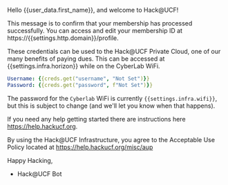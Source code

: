 Hello {{user_data.first_name}}, and welcome to Hack@UCF!

This message is to confirm that your membership has processed successfully. You can access and edit your membership ID at https://{{settings.http.domain}}/profile.

These credentials can be used to the Hack@UCF Private Cloud, one of our many benefits of paying dues. This can be accessed at {{settings.infra.horizon}} while on the CyberLab WiFi.

```yaml
Username: {{creds.get("username", "Not Set")}}
Password: {{creds.get("password", f"Not Set")}}
```

The password for the `Cyberlab` WiFi is currently `{{settings.infra.wifi}}`, but this is subject to change (and we'll let you know when that happens).

If you need any help getting started there are instructions here https://help.hackucf.org.

By using the Hack@UCF Infrastructure, you agree to the Acceptable Use Policy located at https://help.hackucf.org/misc/aup

Happy Hacking,
  - Hack@UCF Bot
